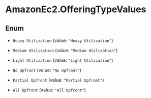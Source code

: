 # AmazonEc2.OfferingTypeValues

## Enum


* `Heavy Utilization` (value: `"Heavy Utilization"`)

* `Medium Utilization` (value: `"Medium Utilization"`)

* `Light Utilization` (value: `"Light Utilization"`)

* `No Upfront` (value: `"No Upfront"`)

* `Partial Upfront` (value: `"Partial Upfront"`)

* `All Upfront` (value: `"All Upfront"`)


